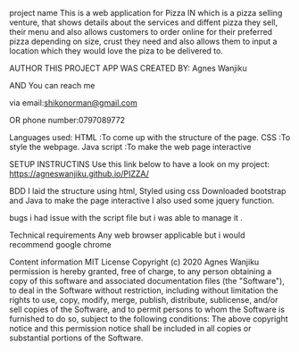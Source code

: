  project name
This is a web application for Pizza IN which is a pizza selling venture, that shows details about the services and diffent pizza they sell, their menu and also allows customers to order online for their preferred pizza depending on size, crust they need and also allows them to input a location which they would love the piza to be delivered to.

AUTHOR
THIS PROJECT APP WAS CREATED BY: Agnes Wanjiku

   AND
You can reach me

via
email:shikonorman@gmail.com

   OR
phone number:0797089772

Languages used:
HTML :To come up with the structure of the page. CSS :To style the webpage. Java script :To make the web page interactive

SETUP INSTRUCTINS
Use this link below to have a look on my project: https://agneswanjiku.github.io/PIZZA/

BDD
I laid the structure using html,
Styled using css
Downloaded bootstrap and Java to make the page interactive
I also used some jquery function.

bugs
i had issue with the script file but i was able to manage it .

Technical requirements
Any web browser applicable but i would recommend google chrome

Content information
MIT License Copyright (c) 2020 Agnes Wanjiku permission is hereby granted, free of charge, to any person obtaining a copy of this software and associated documentation files (the "Software"), to deal in the Software without restriction, including without limitation the rights to use, copy, modify, merge, publish, distribute, sublicense, and/or sell copies of the Software, and to permit persons to whom the Software is furnished to do so, subject to the following conditions: The above copyright notice and this permission notice shall be included in all copies or substantial portions of the Software.

